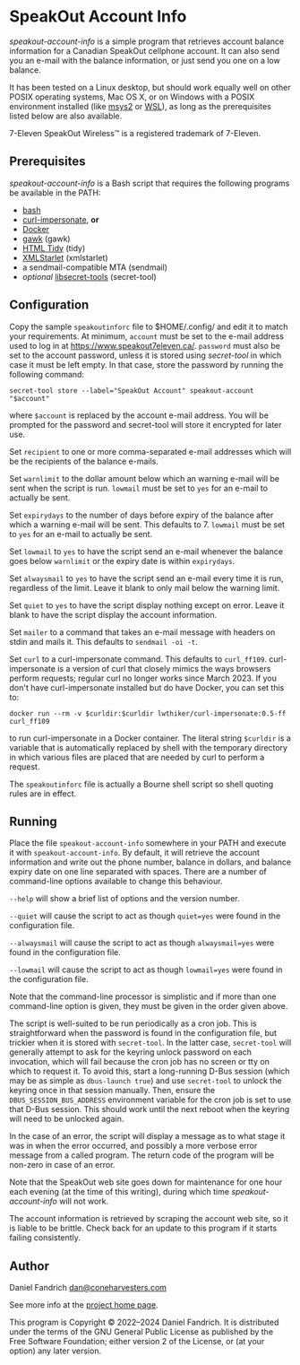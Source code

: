 # SpeakOut Account Info

*speakout-account-info* is a simple program that retrieves account balance
information for a Canadian SpeakOut cellphone account. It can also send you an
e-mail with the balance information, or just send you one on a low balance.

It has been tested on a Linux desktop, but should work equally well on other
POSIX operating systems, Mac OS X, or on Windows with a POSIX environment
installed (like [msys2](https://www.msys2.org/) or
[WSL](https://learn.microsoft.com/en-us/windows/wsl/about)), as long as the
prerequisites listed below are also available.

7-Eleven SpeakOut Wireless™ is a registered trademark of 7-Eleven.

## Prerequisites

*speakout-account-info* is a Bash script that requires the following programs
be available in the PATH:

  * [bash](https://www.gnu.org/software/bash/bash.html)
  * [curl-impersonate](https://github.com/lwthiker/curl-impersonate), **or**
  * [Docker](https://www.docker.com/)
  * [gawk](https://www.gnu.org/software/gawk/gawk.html) (gawk)
  * [HTML Tidy](https://www.html-tidy.org/) (tidy)
  * [XMLStarlet](https://xmlstar.sourceforge.net/) (xmlstarlet)
  * a sendmail-compatible MTA (sendmail)
  * *optional* [libsecret-tools](https://wiki.gnome.org/Projects/Libsecret)
    (secret-tool)

## Configuration

Copy the sample `speakoutinforc` file to $HOME/.config/ and edit it to match
your requirements. At minimum, `account` must be set to the e-mail address used
to log in at https://www.speakout7eleven.ca/.  `password` must also be set to
the account password, unless it is stored using *secret-tool* in which case it
must be left empty. In that case, store the password by running the following
command:

    secret-tool store --label="SpeakOut Account" speakout-account "$account"

where `$account` is replaced by the account e-mail address. You will be
prompted for the password and secret-tool will store it encrypted for later
use.

Set `recipient` to one or more comma-separated e-mail addresses which will be
the recipients of the balance e-mails.

Set `warnlimit` to the dollar amount below which an warning e-mail will be
sent when the script is run. `lowmail` must be set to `yes` for an e-mail to
actually be sent.

Set `expirydays` to the number of days before expiry of the balance after which a
warning e-mail will be sent. This defaults to 7. `lowmail` must be set to `yes`
for an e-mail to actually be sent.

Set `lowmail` to `yes` to have the script send an e-mail whenever the balance
goes below `warnlimit` or the expiry date is within `expirydays`.

Set `alwaysmail` to `yes` to have the script send an e-mail every time it is
run, regardless of the limit. Leave it blank to only mail below the warning
limit.

Set `quiet` to `yes` to have the script display nothing except on error. Leave
it blank to have the script display the account information.

Set `mailer` to a command that takes an e-mail message with headers on stdin
and mails it. This defaults to `sendmail -oi -t`.

Set `curl` to a curl-impersonate command. This defaults to `curl_ff109`.
curl-impersonate is a version of curl that closely mimics the ways browsers
perform requests; regular curl no longer works since March 2023. If you don't
have curl-impersonate installed but do have Docker, you can set this to:

    docker run --rm -v $curldir:$curldir lwthiker/curl-impersonate:0.5-ff curl_ff109

to run curl-impersonate in a Docker container. The literal string `$curldir` is
a variable that is automatically replaced by shell with the temporary directory
in which various files are placed that are needed by curl to perform a request.

The `speakoutinforc` file is actually a Bourne shell script so shell quoting
rules are in effect.

## Running

Place the file `speakout-account-info` somewhere in your PATH and execute it
with `speakout-account-info`. By default, it will retrieve the account
information and write out the phone number, balance in dollars, and balance
expiry date on one line separated with spaces. There are a number of
command-line options available to change this behaviour.

`--help` will show a brief list of options and the version number.

`--quiet` will cause the script to act as though `quiet=yes` were found in the
configuration file.

`--alwaysmail` will cause the script to act as though `alwaysmail=yes` were
found in the configuration file.

`--lowmail` will cause the script to act as though `lowmail=yes` were found in
the configuration file.

Note that the command-line processor is simplistic and if more than one
command-line option is given, they must be given in the order given above.

The script is well-suited to be run periodically as a cron job. This is
straightforward when the password is found in the configuration file, but
trickier when it is stored with `secret-tool`. In the latter case,
`secret-tool` will generally attempt to ask for the keyring unlock password on
each invocation, which will fail because the cron job has no screen or tty on
which to request it. To avoid this, start a long-running D-Bus session (which
may be as simple as `dbus-launch true`) and use `secret-tool` to
unlock the keyring once in that session manually. Then, ensure the
`DBUS_SESSION_BUS_ADDRESS` environment variable for the cron job is set to use
that D-Bus session. This should work until the next reboot when the keyring
will need to be unlocked again.

In the case of an error, the script will display a message as to what stage it
was in when the error occurred, and possibly a more verbose error message from
a called program. The return code of the program will be non-zero in case of an
error.

Note that the SpeakOut web site goes down for maintenance for one hour each
evening (at the time of this writing), during which time
*speakout-account-info* will not work.

The account information is retrieved by scraping the account web site, so it is
liable to be brittle. Check back for an update to this program if it starts
failing consistently.

## Author

Daniel Fandrich <dan@coneharvesters.com>

See more info at the
[project home page](https://github.com/dfandrich/speakout-account-info/).

This program is Copyright © 2022–2024 Daniel Fandrich. It is distributed under
the terms of the GNU General Public License as published by the Free Software
Foundation; either version 2 of the License, or (at your option) any later
version.
